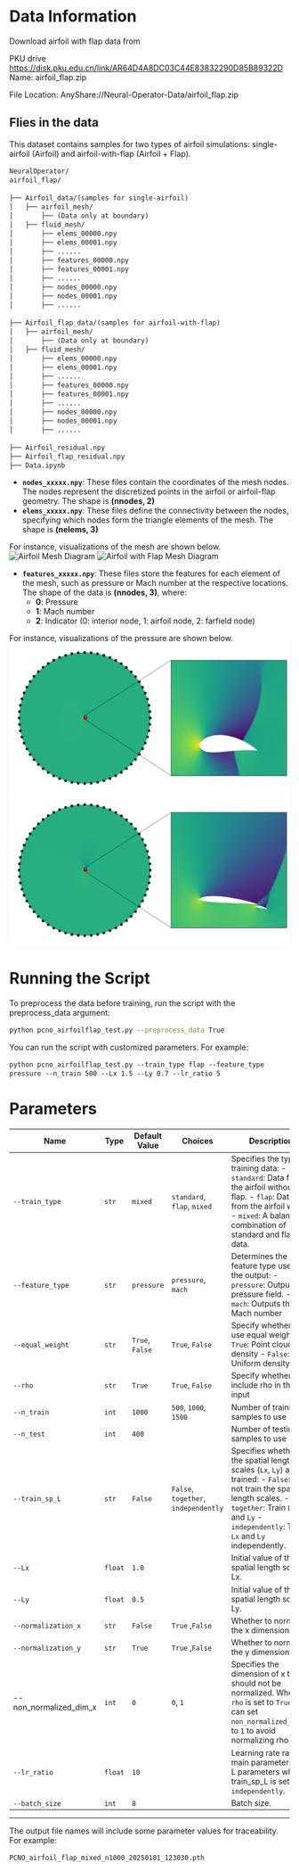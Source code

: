 # Data Information

Download airfoil with flap data from 

PKU drive
https://disk.pku.edu.cn/link/AR64D4A8DC03C44E83832290D85B89322D
Name: airfoil_flap.zip

File Location: AnyShare://Neural-Operator-Data/airfoil_flap.zip


## Flies in the data
This dataset contains samples for two types of airfoil simulations: single-airfoil (Airfoil) and airfoil-with-flap (Airfoil + Flap).
<pre style="white-space: pre-wrap;"><code>NeuralOperator/
airfoil_flap/

├── Airfoil_data/(samples for single-airfoil)
│   ├── airfoil_mesh/
│       ├── (Data only at boundary)
│   ├── fluid_mesh/
│       ├── elems_00000.npy
│       ├── elems_00001.npy
│       ├── ......
│       ├── features_00000.npy
│       ├── features_00001.npy
│       ├── ......
│       ├── nodes_00000.npy
│       ├── nodes_00001.npy
│       ├── ......

├── Airfoil_flap_data/(samples for airfoil-with-flap)
│   ├── airfoil_mesh/
│       ├── (Data only at boundary)
│   ├── fluid_mesh/
│       ├── elems_00000.npy
│       ├── elems_00001.npy
│       ├── ......
│       ├── features_00000.npy
│       ├── features_00001.npy
│       ├── ......
│       ├── nodes_00000.npy
│       ├── nodes_00001.npy
│       ├── ......

├── Airfoil_residual.npy
├── Airfoil_flap_residual.npy
├── Data.ipynb
</code></pre>

- **`nodes_xxxxx.npy`**: These files contain the coordinates of the mesh nodes. The nodes represent the discretized points in the airfoil or airfoil-flap geometry. The shape is **(nnodes, 2)** 
- **`elems_xxxxx.npy`**: These files define the connectivity between the nodes, specifying which nodes form the triangle elements of the mesh. The shape is **(nelems, 3)**


For instance, visualizations of the mesh are shown below.
![Airfoil Mesh Diagram](./figure/readme/sample_mesh_A.png)
![Airfoil with Flap Mesh Diagram](./figure/readme/sample_mesh_AF.png)


- **`features_xxxxx.npy`**: These files store the features for each element of the mesh, such as pressure or Mach number at the respective locations. The shape of the data is **(nnodes, 3)**, where:
  - **0**: Pressure
  - **1**: Mach number
  - **2**: Indicator (0: interior node, 1: airfoil node, 2: farfield node)

For instance, visualizations of the pressure are shown below.
![Airfoil Diagram](./figure/readme/sample_A.png)
![Airfoil with Flap Diagram](./figure/readme/sample_AF.png)


# Running the Script
To preprocess the data before training, run the script with the preprocess_data argument:
```bash
python pcno_airfoilflap_test.py --preprocess_data True
```

You can run the script with customized parameters. For example:
```
python pcno_airfoilflap_test.py --train_type flap --feature_type pressure --n_train 500 --Lx 1.5 --Ly 0.7 --lr_ratio 5
```


# Parameters

| Name             | Type    | Default Value | Choices                              | Description                                                                                                                                                                                                        |
| ---------------- | ------- | ------------- | ------------------------------------ | ------------------------------------------------------------------------------------------------------------------------------------------------------------------------------------------------------------------ |
| `--train_type`   | `str`   | `mixed`       | `standard`, `flap`, `mixed`          | Specifies the type of training data:   - `standard`: Data from the airfoil without a flap.  - `flap`: Data from the airfoil with a - `mixed`: A balanced combination of standard and flap data.                    |
| `--feature_type` | `str`   | `pressure`        | `pressure`, `mach`         | Determines the feature type used as the output:      - `pressure`: Outputs the pressure field.     - `mach`: Outputs the Mach number|
| `--equal_weight` | `str`   | `True`, `False`        | `True`, `False`           | Specify whether to use equal weight   - `True`: Point cloud density - `False`: Uniform density|
| `--rho` | `str`   | `True`        | `True`, `False`           | Specify whether to include rho in the input|
| `--n_train`      | `int`   | `1000`        | `500`, `1000`, `1500`                | Number of training samples to use|
| `--n_test`       | `int`   | `400`         |              | Number of testing samples to use|
| `--train_sp_L`   | `str`   | `False`       | `False`, `together`, `independently` | Specifies whether the spatial length scales (`Lx`, `Ly`) are trained:  - `False`: Do not train the spatial length scales. - `together`: Train `Lx` and `Ly`  - `independently`: Train `Lx` and `Ly` independently. |
| `--Lx`           | `float` | `1.0`         |                                      | Initial value of the spatial length scale Lx.                                                                                                                                                                      |
| `--Ly`           | `float` | `0.5`         |                                      | Initial value of the spatial length scale Ly.                                                                                                                                                                      |
| `--normalization_x`           | `str` | `False`         |        `True`  ,`False`                           | Whether to normalize the x dimension                                                                                                                                                                    |
| `--normalization_y`           | `str` | `True`         |        `True`  ,`False`                            | Whether to normalize the y dimension                                                                                                                                                                    |
| --non_normalized_dim_x   | `int`  | `0`           |`0`, `1`                         | Specifies the dimension of x that should not be normalized. When `rho` is set to `True`, you can set `non_normalized_dim_x` to `1` to avoid normalizing rho|
| `--lr_ratio`     | `float` | `10`          |                                      | Learning rate ratio of main parameters and L parameters when train_sp_L is set to `independently`. |
| `--batch_size`     | `int` | `8`          |                                      | Batch size. |
---

The output file names will include some parameter values for traceability. For example:

```bash
PCNO_airfoil_flap_mixed_n1000_20250101_123030.pth
```